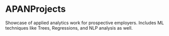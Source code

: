 # APANProjects
Showcase of applied analytics work for prospective employers. Includes ML techniques like Trees, Regressions, and NLP analysis as well.
